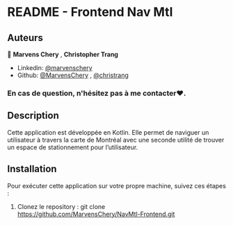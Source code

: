 # README - Frontend Nav Mtl

## Auteurs

👤 **Marvens Chery** , **Christopher Trang**

- Linkedin: [@marvenschery](https://www.linkedin.com/in/marvenschery/)
- Github: [@MarvensChery](https://github.com/MarvensChery) , [@christrang](https://github.com/christrang)
### En cas de question, n'hésitez pas à me contacter❤️.

## Description

Cette application est développée en Kotlin. Elle permet de naviguer un utilisateur à travers la carte de Montréal avec une seconde utilité de trouver un espace de stationnement pour l’utilisateur. 

## Installation

Pour exécuter cette application sur votre propre machine, suivez ces étapes :

1. Clonez le repository :
git clone https://github.com/MarvensChery/NavMtl-Frontend.git



